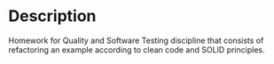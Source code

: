 # Description
Homework for Quality and Software Testing discipline that consists of refactoring an example according to clean code and SOLID principles.
